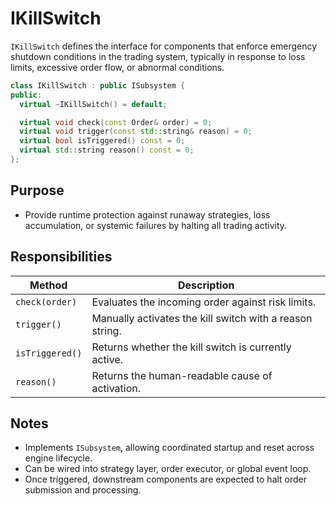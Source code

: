 # IKillSwitch

`IKillSwitch` defines the interface for components that enforce emergency shutdown conditions in the trading system, typically in response to loss limits, excessive order flow, or abnormal conditions.

```cpp
class IKillSwitch : public ISubsystem {
public:
  virtual ~IKillSwitch() = default;

  virtual void check(const Order& order) = 0;
  virtual void trigger(const std::string& reason) = 0;
  virtual bool isTriggered() const = 0;
  virtual std::string reason() const = 0;
};
```

## Purpose

* Provide runtime protection against runaway strategies, loss accumulation, or systemic failures by halting all trading activity.

## Responsibilities

| Method          | Description                                              |
| --------------- | -------------------------------------------------------- |
| `check(order)`  | Evaluates the incoming order against risk limits.        |
| `trigger()`     | Manually activates the kill switch with a reason string. |
| `isTriggered()` | Returns whether the kill switch is currently active.     |
| `reason()`      | Returns the human-readable cause of activation.          |

## Notes

* Implements `ISubsystem`, allowing coordinated startup and reset across engine lifecycle.
* Can be wired into strategy layer, order executor, or global event loop.
* Once triggered, downstream components are expected to halt order submission and processing.
